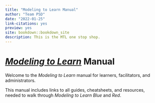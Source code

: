 ```yaml
---
title: "Modeling to Learn Manual"
author: "Team PSD"
date: "2022-01-25"
link-citations: yes
preview: yes
site: bookdown::bookdown_site
description: This is the MTL one stop shop.
---
```


# [*Modeling to Learn*](https://mtl.how/manual) Manual

Welcome to the *Modeling to Learn* manual for learners, facilitators, and administrators.

This manual includes links to all guides, cheatsheets, and resources, needed to walk through *Modeling to Learn Blue* and *Red*.
